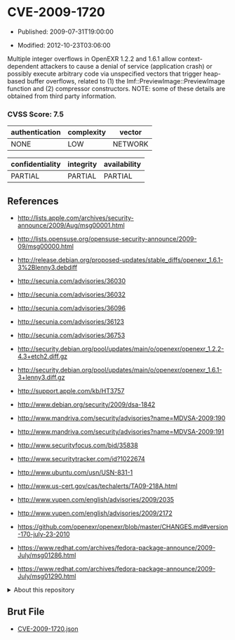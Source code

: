 # CVE-2009-1720

- Published: 2009-07-31T19:00:00

- Modified: 2012-10-23T03:06:00

Multiple integer overflows in OpenEXR 1.2.2 and 1.6.1 allow context-dependent attackers to cause a denial of service (application crash) or possibly execute arbitrary code via unspecified vectors that trigger heap-based buffer overflows, related to (1) the Imf::PreviewImage::PreviewImage function and (2) compressor constructors.  NOTE: some of these details are obtained from third party information.

### CVSS Score: **7.5**

| authentication | complexity | vector |
| --- | --- | --- |
| NONE | LOW | NETWORK |

| confidentiality | integrity | availability |
| --- | --- | --- |
| PARTIAL | PARTIAL | PARTIAL |

## References

* http://lists.apple.com/archives/security-announce/2009/Aug/msg00001.html

* http://lists.opensuse.org/opensuse-security-announce/2009-09/msg00000.html

* http://release.debian.org/proposed-updates/stable_diffs/openexr_1.6.1-3%2Blenny3.debdiff

* http://secunia.com/advisories/36030

* http://secunia.com/advisories/36032

* http://secunia.com/advisories/36096

* http://secunia.com/advisories/36123

* http://secunia.com/advisories/36753

* http://security.debian.org/pool/updates/main/o/openexr/openexr_1.2.2-4.3+etch2.diff.gz

* http://security.debian.org/pool/updates/main/o/openexr/openexr_1.6.1-3+lenny3.diff.gz

* http://support.apple.com/kb/HT3757

* http://www.debian.org/security/2009/dsa-1842

* http://www.mandriva.com/security/advisories?name=MDVSA-2009:190

* http://www.mandriva.com/security/advisories?name=MDVSA-2009:191

* http://www.securityfocus.com/bid/35838

* http://www.securitytracker.com/id?1022674

* http://www.ubuntu.com/usn/USN-831-1

* http://www.us-cert.gov/cas/techalerts/TA09-218A.html

* http://www.vupen.com/english/advisories/2009/2035

* http://www.vupen.com/english/advisories/2009/2172

* https://github.com/openexr/openexr/blob/master/CHANGES.md#version-170-july-23-2010

* https://www.redhat.com/archives/fedora-package-announce/2009-July/msg01286.html

* https://www.redhat.com/archives/fedora-package-announce/2009-July/msg01290.html

<details>
<summary>About this repository</summary> 

  This repository is part of the project [Live Hack CVE](https://github.com/Live-Hack-CVE). Main website can be found [www.live-hack.org](https://www.live-hack.org) 
  
  Made by [Sn0wAlice](https://github.com/Sn0wAlice) for the people that care about security and need to have a feed of the latest CVEs. Hope you enjoy it, don't forget to star the repo and follow me on [Twitter](https://twitter.com/Sn0wAlice) and [Github](https://github.com/Sn0wAlice). And that is my [personnal website](https://www.alice-snow.me/)

  - [Home Page](https://github.com/Live-Hack-CVE)
  - [Framework](https://github.com/Live-Hack-CVE/cve-framework)
  - [CVE database](https://github.com/Live-Hack-CVE/full_database)
  - [Changelog](https://github.com/Live-Hack-CVE/Changelog)
</details>

## Brut File

* [CVE-2009-1720.json](https://raw.githubusercontent.com/Live-Hack-CVE/full_database/main/cves/2009/CVE-2009-1720.json)

